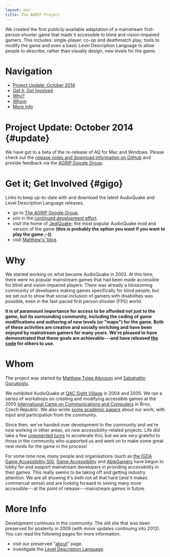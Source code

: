 ```yaml
---
layout: min
title: The AGRIP Project
---
```

<div id='logo'>
</div>
<p class='blurb'>We created the first publicly-available adaptation of a mainstream first-person shooter game that made it accessible to blind and vision-impaired gamers.  This includes: single-player, co-op and deathmatch play; tools to modify the game and even a basic Level Description Language to allow people to describe, rather than visually design, new levels for the game.</p>

# Navigation

 * [Project Update: October 2014](#update)
 * [Get it; Get Involved](#gigo)
 * [Why?](#why)
 * [Whom](#whom)
 * [More Info](#more-info)

# Project Update: October 2014 {#update}

We have got to a beta of the re-release of AQ for Mac and Windows.  Please check out the [release notes and download information on GitHub](https://github.com/matatk/agrip/releases/latest) and provide feedback via the [AGRIP Google Group](https://groups.google.com/group/agrip-project).

# Get it; Get Involved {#gigo}

Links to keep up-to-date with and download the latest AudioQuake and Level Description Language releases.

 * go to [The AGRIP Google Group](https://groups.google.com/group/agrip-project).
 * join in the [continued development effort](https://github.com/matatk/agrip/).
 * visit the home of [JediQuake](http://tbrn.andrelouis.com/modgirl/); the most popular AudioQuake mod and version of the game **(this is probably the option you want if you want to play the game ;-))**.
 * visit [Matthew's 'blog](http://matatk.agrip.org.uk/).

# Why

We started working on what became AudioQuake in 2003.  At this time, there were no popular mainstream games that had been made accessible for blind and vision-impaired players.  There was already a blossoming community of developers making games specifically for blind people, but we set out to show that social inclusion of gamers with disabilities was possible, even in the fast-paced first person shooter (FPS) world.

**It is of paramount importance for access to be afforded not just to the game, but its surrounding community, including the coding of game modifications and authoring of new levels (or "maps") for the game.  Both of these activities are creative and socially enriching and have been enjoyed by mainstream gamers for many years.  We're pleased to have demonstrated that these goals are achievable---and have released [the code](https://github.com/matatk/agrip) for others to use.**

# Whom

The project was started by [Matthew Tylee Atkinson](http://matatk.agrip.org.uk/) and [Sabahattin Gucukoglu](http://sabahattin-gucukoglu.com/).

We exhibited AudioQuake at [QAC Sight Village](http://www.qac.ac.uk/sightvillage/) in 2004 and 2005.  We ran a series of workshops on creating and modifying accessible games at the 2005 [International Camp on Communications and Computers](http://www.icc-camp.info/) in Brno, Czech Republic.  We also wrote [some academic papers](http://matatk.agrip.org.uk/research/) about our work, with input and participation from the community.

Since then, we've handed over development to the community and we're now working in other areas, on new accessibility-related projects.  Life did take a few [unexpected turns](mice/) to accelerate this, but we are very grateful to those in the community who supported us and went on to make some great new mods for the game in the process!

For some time now, many people and organisations (such as [the IGDA Game Accessibility SIG](http://igda-gasig.org/), [Game Accessibility](http://www.gameaccessibility.com/) and [AbleGamers](http://www.ablegamers.com/) have begun to lobby for and support mainstream developers in providing accessibility in their games.  This really seems to be taking off and getting industry attention.  We are all showing it's both not all that hard (*and* it makes commercial sense) and are looking forward to seeing many more accessible---at the point of release---mainstream games in future.

# More Info

Development continues in the community.  The old site that was been preserved for posterity in 2009 (with minor updates continuing into 2012).  You can read the following pages for more information.

 * visit our preserved "[about](about/)" page.
 * investigate the [Level Description Language](ldl/).

